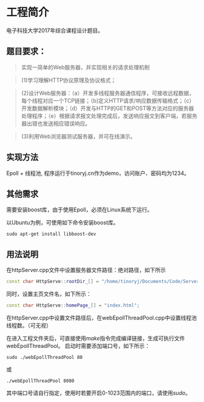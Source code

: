 # 工程简介
电子科技大学2017年综合课程设计题目。
## 题目要求：
> 实现一简单的Web服务器，并实现相关的请求处理机制

> (1)学习理解HTTP协议原理及协议格式；

> (2)设计Web服务器：（a）开发多线程服务器通信程序，可接收远程数据，每个线程对应一个TCP链接；（b)定义HTTP请求/响应数据传输格式；（c）开发数据解析模块；（d）开发与HTTP的GET和POST等方法对应的服务器处理程序；（e）根据请求报文处理完成后，发送响应报文到客户端，若服务器出错也发送相应错误响应。

>(3)利用Web浏览器测试服务器，并可在线演示。

## 实现方法

Epoll + 线程池, 程序运行于tinoryj.cn作为demo，访问账户、密码均为1234。
## 其他需求

需要安装boost库，由于使用Epoll，必须在Linux系统下运行。

以Ubuntu为例，可使用如下命令安装boost库。

```
sudo apt-get install libboost-dev
```
## 用法说明
在httpServer.cpp文件中设置服务器文件路径：绝对路径，如下所示
```C++
const char HttpServe::rootDir_[] = "/home/tinoryj/Documents/Code/Server/webSrc";
```
同时，设置主页文件名，如下所示：

```C++
const char HttpServe::homePage_[] = "index.html";
```
在httpServer.cpp中设置文件路径后，在webEpollThreadPool.cpp中设置线程池线程数。（可无视）

在进入工程文件夹后，可直接使用*make*指令完成编译链接，生成可执行文件webEpollThreadPool。
启动时需要添加端口号，如下所示：

```
sudo ./webEpollThreadPool 80
```
或
```
./webEpollThreadPool 8080
```
其中端口号请自行指定，使用时若要开启0-1023范围内的端口，请使用*sudo*。

